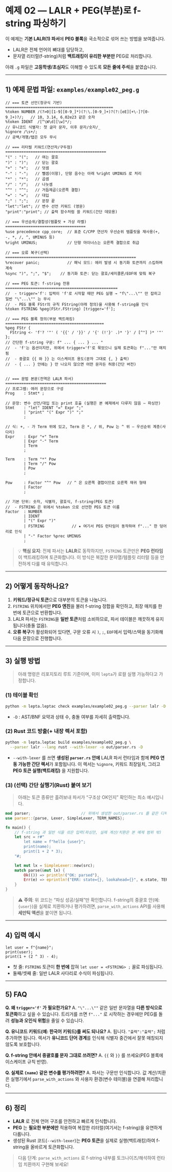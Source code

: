 # 예제 02 — LALR + PEG(부분)로 f-string 파싱하기

이 예제는 **기본 LALR(1) 파서**에 **PEG 블록**을 국소적으로 섞어 쓰는 방법을 보여줍니다.

* LALR은 전체 언어의 뼈대를 담당하고,
* 문자열 리터럴(f-string)처럼 **백트래킹이 유리한 부분만** PEG로 처리합니다.

아래 `.g` 파일은 **고등학생/초심자**도 이해할 수 있도록 **모든 줄에 주석**을 붙였습니다.

---

## 1) 예제 문법 파일: `examples/example02_peg.g`

```ebnf
// === 토큰 선언(정규식 기반) ===============================================
%token NUMBER /(?>0|[1-9][0-9_]*)(?:\.[0-9_]+)?(?:[eE][+\-]?[0-9_]+)?/;   // 10, 3.14, 6.02e23 같은 숫자
%token IDENT  /[^\W\d][\w]*/;                                            // 유니코드 식별자: 첫 글자 문자, 이후 문자/숫자/_
%ignore /\s+/;                                                             // 공백/개행/탭은 모두 무시

// === 리터럴 키워드(연산자/구두점) ============================================
"(" : "(";   // 여는 괄호
")" : ")";   // 닫는 괄호
"+" : "+";   // 덧셈
"-" : "-";   // 뺄셈(이항), 단항 음수는 아래 %right UMINUS 로 처리
"*" : "*";   // 곱셈
"/" : "/";   // 나눗셈
"^" : "^";   // 거듭제곱(오른쪽 결합)
"=" : "=";   // 대입
";" : ";";   // 문장 끝
"let":"let"; // 변수 선언 키워드 (영문)
"print":"print"; // 출력 함수처럼 쓸 키워드(간단 데모용)

// === 우선순위/결합성(템플릿 + 가상 라벨) ===================================
%use precedence cpp_core;  // 표준 C/CPP 연산자 우선순위 템플릿을 재사용(+, -, *, /, ^, UMINUS 등)
%right UMINUS;             // 단항 마이너스는 오른쪽 결합으로 취급

// === 오류 복구(선택) =========================================================
%recover panic;            // 패닉 모드: 에러 발생 시 동기화 토큰까지 스킵하며 계속
%sync ")", ";", "$";    // 동기화 토큰: 닫는 괄호/세미콜론/EOF에 맞춰 복구

// === PEG 토큰: f-string 전용 =================================================
//  - trigger='f': 입력이 'f'로 시작할 때만 PEG 실행 → "f\"...\"" 만 잡히고 일반 "\"...\"" 는 무시
//  - PEG 블록 FStr의 규칙 FString(아래 정의)을 사용해 f-string을 인식
%token FSTRING %peg(FStr.FString) [trigger='f'];

// === PEG 블록 정의(부분 백트래킹) ===========================================
%peg FStr {
  FString <- 'f'? '"' ( '{{' / '}}' / '{' (!'}' .)* '}' / [^"] )* '"'
};
// 간단한 f-string 구문: f" ... { ... } ... "
//  - 'f'는 옵션이지만, 위에서 trigger='f'로 묶었으니 실제 토큰화는 f"..."만 매치됨
//  - 중괄호 {{ 와 }} 는 이스케이프 용도(문자 그대로 {, } 출력)
//  - { ... } 안에는 } 만 나오지 않으면 어떤 문자든 허용(간단 버전)


// === 문법 본문(전역은 LALR 파서) ============================================
// 프로그램: 여러 문장으로 구성
Prog    : Stmt* ;

// 문장: 변수 선언/대입 또는 print 호출 (실행은 본 예제에서 다루지 않음 — 파싱만)
Stmt    : "let" IDENT "=" Expr ";"
        | "print" "(" Expr ")" ";"
        ;

// 식: +, - 가 Term 위에 있고, Term 은 *, / 위, Pow 는 ^ 위 — 우선순위 계층(사다리)
Expr    : Expr "+" Term
        | Expr "-" Term
        | Term
        ;

Term    : Term "*" Pow
        | Term "/" Pow
        | Pow
        ;

Pow     : Factor "^" Pow   // ^ 은 오른쪽 결합이므로 오른쪽 재귀 형태
        | Factor
        ;

// 기본 단위: 숫자, 식별자, 괄호식, f-string(PEG 토큰)
//  - FSTRING 은 위에서 %token 으로 선언한 PEG 토큰 이름
Factor  : NUMBER
        | IDENT
        | "(" Expr ")"
        | FSTRING            // ★ 여기서 PEG 런타임이 동작하여 f"..." 한 덩어리로 인식
        | "-" Factor %prec UMINUS
        ;
```

> 💡 **핵심 요지**: 전체 파서는 **LALR**로 동작하지만, `FSTRING` 토큰만은 **PEG 런타임**이 백트래킹하며 토큰화합니다. 이 방식은 복잡한 문자열/템플릿 리터럴 등을 안전하게 다룰 때 유익합니다.

---

## 2) 어떻게 동작하나요?

1. **키워드/정규식 토큰**으로 대부분의 토큰을 나눕니다.
2. `FSTRING` 위치에서만 **PEG 엔진**을 불러 f-string 정합을 확인하고, 최장 매치를 한 번에 토큰으로 반환합니다.
3. LALR 파서는 `FSTRING`을 **일반 토큰**처럼 소비하므로, 파서 테이블은 깨끗하게 유지됩니다(충돌 없음).
4. **오류 복구**가 활성화되어 있다면, 구문 오류 시 `)`, `;`, `EOF`에서 입력/스택을 동기화해 다음 문장으로 진행합니다.

---

## 3) 실행 방법

> 아래 명령은 리포지토리 루트 기준이며, 이미 `lepta`가 로컬 실행 가능하다고 가정합니다.

### (1) 테이블 확인

```bash
python -m lepta.leptac check examples/example02_peg.g --parser lalr -D
```

* `-D` : AST/BNF 요약과 상태 수, 충돌 여부를 자세히 출력합니다.

### (2) Rust 코드 방출(+ 내장 렉서 포함)

```bash
python -m lepta.leptac build examples/example02_peg.g \
  --parser lalr --lang rust --with-lexer -o out/parser.rs -D
```

* `--with-lexer` 를 쓰면 **생성된 `parser.rs` 안에** LALR 파서 런타임과 함께
  **PEG 연동 가능한 간단 렉서**가 포함됩니다. 이 렉서는 `%ignore`, 키워드 최장일치,
  그리고 **PEG 토큰 실행(백트래킹)** 을 지원합니다.

### (3) (선택) 간단 실행기(Rust) 붙여 보기

> 아래는 토큰 종류만 흘려보내 파서가 “구조상 OK인지” 확인하는 최소 예시입니다.

```rust
mod parser;                      // 위에서 생성한 out/parser.rs 를 같은 디렉터리에 둔다고 가정
use parser::{parse, Lexer, SimpleLexer, TERM_NAMES};

fn main() {
    // f-string 과 일반 식을 섞은 입력(파싱만, 실제 계산/치환은 본 예제 범위 밖)
    let src = r#"
        let name = f"hello {user}";
        print(name);
        print(1 + 2 * 3);
    "#;

    let mut lx = SimpleLexer::new(src);
    match parse(&mut lx) {
        Ok(()) => println!("OK: parsed"),
        Err(e) => eprintln!("ERR: state={}, lookahead={}", e.state, TERM_NAMES[e.lookahead as usize]),
    }
}
```

> ⚠️ **주의**: 위 코드는 “파싱 성공/실패”만 확인합니다. f-string의 중괄호 안(예: `{user}`)을 실제로
> 치환하거나 평가하려면, `parse_with_actions` API를 사용해 **세만틱 액션**을 붙이면 됩니다.

---

## 4) 입력 예시

```text
let user = f"{name}";
print(user);
print(1 + (2 ^ 3) - 4);
```

* 첫 줄: `FSTRING` 토큰이 **한 번에** 잡혀 `let user = <FSTRING> ;` 꼴로 파싱됩니다.
* 둘째/셋째 줄: 일반 LALR 사다리로 수식이 파싱됩니다.

---

## 5) FAQ

**Q. 왜 `trigger='f'` 가 필요한가요?**
A. `"\"...\""` 같은 일반 문자열을 **다른 방식으로 토큰화**하고 싶을 수 있습니다. 트리거를 쓰면
`f"..."` 로 시작하는 경우에만 PEG를 돌려 **성능과 오인식 위험**을 줄일 수 있습니다.

**Q. 유니코드 키워드(예: 한국어 키워드)를 써도 되나요?**
A. 됩니다. `"출력":"출력";` 처럼 추가하면 됩니다. 렉서가 **유니코드 단어 경계**를 인식해
식별자 중간에서 잘못 매칭되지 않도록 보호합니다.

**Q. f-string 안에서 중괄호를 문자 그대로 쓰려면?**
A. `{{` 와 `}}` 를 쓰세요(PEG 블록에 이스케이프 규칙 반영).

**Q. 실제로 `{name}` 같은 변수를 평가하려면?**
A. 파서는 구문만 인식합니다. 값 계산/치환은 실행기에서 `parse_with_actions` 와
사용자 환경(변수 테이블)을 연결해 처리합니다.

---

## 6) 정리

* **LALR** 로 전체 언어 구조를 안전하고 빠르게 인식합니다.
* **PEG** 는 **필요한 부분에만** 적용하여 복잡한 리터럴(여기서는 f-string)을 유연하게 다룹니다.
* 생성된 Rust 코드(`--with-lexer`)는 **PEG 토큰**을 실제로 실행(백트래킹)하여 f-string을 올바르게 토큰화합니다.

> 다음 단계: `parse_with_actions` 로 f-string 내부를 토크나이즈/해석하여 런타임 치환까지 구현해 보세요!

```
```
